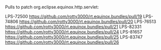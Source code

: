 Pulls to patch org.eclipse.equinox.http.servlet:

LPS-72500 https://github.com/rotty3000/rt.equinox.bundles/pull/19
LPS-74806 https://github.com/rotty3000/rt.equinox.bundles/pull/20
LPS-76513 https://github.com/rotty3000/rt.equinox.bundles/pull/21
LPS-82331 https://github.com/rotty3000/rt.equinox.bundles/pull/24
LPS-81657 https://github.com/rotty3000/rt.equinox.bundles/pull/25
LPS-83747 https://github.com/rotty3000/rt.equinox.bundles/pull/26